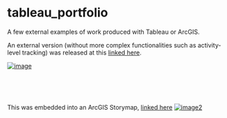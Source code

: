 # tableau_portfolio
A few external examples of work produced with Tableau or ArcGIS.

An external version (without more complex functionalities such as activity-level tracking) was released at this [linked here](https://analytics.wfp.org/t/Public/views/ExternalCOVID-19RBBDashboard/COVID-19RBBDashboard/clinton.tedja@global.wfp.org/54a93132-a9bc-4d5c-bf96-2e397e51d0b3?:display_count=n&:showVizHome=n&:origin=viz_share_link&:toolbar=no&:embed=true).

[![image](https://github.com/ctedja/tableau_portfolio/blob/main/Dashboard_Still.png)](https://analytics.wfp.org/t/Public/views/ExternalCOVID-19RBBDashboard/COVID-19RBBDashboard/clinton.tedja@global.wfp.org/54a93132-a9bc-4d5c-bf96-2e397e51d0b3?:display_count=n&:showVizHome=n&:origin=viz_share_link&:toolbar=no&:embed=true)

<br>
<br>
<br>

This was embedded into an ArcGIS Storymap, [linked here](http://arcg.is/PCHyn1)
[![image2](https://github.com/ctedja/tableau_portfolio/blob/main/Story_Map_Still.png)](http://arcg.is/PCHyn1)

